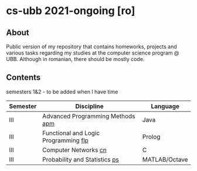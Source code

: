 # cs-ubb 2021-ongoing [ro]

## About
Public version of my repository that contains homeworks, projects and various tasks regarding my studies at the computer science program @ UBB. Although in romanian, there should be mostly code.

## Contents
<!--
| I | Computer Systems Architecture [csa](sem1/csa) | nasm |
| I | Fundamentals of Programming [fp](sem1/fp) | Python |
| II | Graph algorithms [graph](sem2/graph) | C++ |
| II | Object oriented programming [oop](sem2/oop) | C/C++ |
| II | Dynamical systems [ds](sem2/ds) | Python |
| II | Operating systems [os](sem2/os) | C/Shell |
| II | Data structures and algorithms [dsa](sem2/dsa) | C++ |
| III | Databases [db](sem3/db) | MS SQL | 
-->
semesters 1&2 - to be added when I have time

| Semester | Discipline | Language |
| - | - | - |
| III | Advanced Programming Methods [apm](sem3/apm) | Java |
| III | Functional and Logic Programming [flp](sem3/flp) | Prolog |
| III | Computer Networks [cn](sem3/cn) | C |
| III | Probability and Statistics [ps](sem3/ps) | MATLAB/Octave |